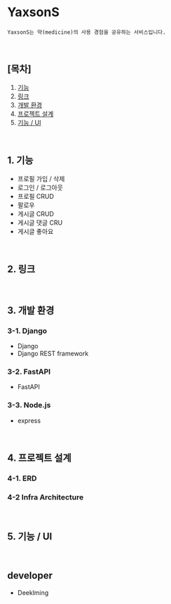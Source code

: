 # YaxsonS
```
YaxsonS는 약(medicine)의 사용 경험을 공유하는 서비스입니다.
```

<br>

## [목차]
1. [기능](#1-기능)
2. [링크](#2-링크)
3. [개발 환경](#3-개발-환경)
4. [프로젝트 설계](#4-프로젝트-설계)
5. [기능 / UI](#5-기능-/-UI)

<br>

## 1. 기능
- 프로필 가입 / 삭제
- 로그인 / 로그아웃
- 프로필 CRUD
- 팔로우
- 게시글 CRUD
- 게시글 댓글 CRU
- 게시글 좋아요

<br>

## 2. 링크
<!-- - [1](https://www.notion.so/) -->

<br>

## 3. 개발 환경
### 3-1. Django
- Django
- Django REST framework

### 3-2. FastAPI
- FastAPI

### 3-3. Node.js
- express

<br>

## 4. 프로젝트 설계
### 4-1. ERD

### 4-2 Infra Architecture

<br>

## 5. 기능 / UI

<br>

## developer
- Deeklming

<br>
